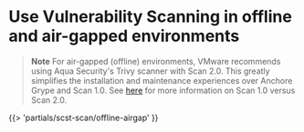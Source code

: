 # Use Vulnerability Scanning in offline and air-gapped environments

> **Note** For air-gapped (offline) environments, VMware recommends using Aqua Security's Trivy scanner with Scan 2.0.  This greatly simplifies the installation and maintenance experiences over Anchore Grype and Scan 1.0.  See [here](overview.hbs.md#overview-of-supply-chain-security-tools---scan) for more information on Scan 1.0 versus Scan 2.0.

<!-- The below partial is in the docs-tap/partials directory -->

{{> 'partials/scst-scan/offline-airgap' }}
